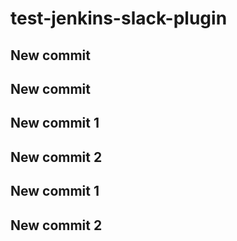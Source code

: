 # test-jenkins-slack-plugin
## New commit
## New commit
## New commit 1
## New commit 2
## New commit 1
## New commit 2
